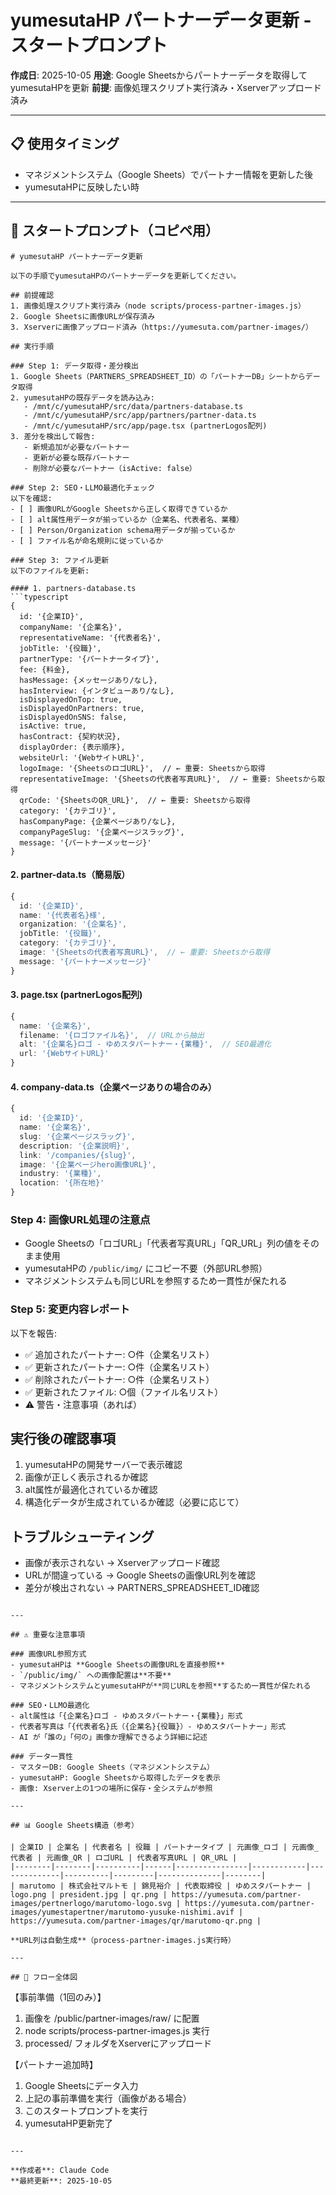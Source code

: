 # yumesutaHP パートナーデータ更新 - スタートプロンプト

**作成日**: 2025-10-05
**用途**: Google Sheetsからパートナーデータを取得してyumesutaHPを更新
**前提**: 画像処理スクリプト実行済み・Xserverアップロード済み

---

## 📋 使用タイミング

- マネジメントシステム（Google Sheets）でパートナー情報を更新した後
- yumesutaHPに反映したい時

---

## 🚀 スタートプロンプト（コピペ用）

```
# yumesutaHP パートナーデータ更新

以下の手順でyumesutaHPのパートナーデータを更新してください。

## 前提確認
1. 画像処理スクリプト実行済み（node scripts/process-partner-images.js）
2. Google Sheetsに画像URLが保存済み
3. Xserverに画像アップロード済み（https://yumesuta.com/partner-images/）

## 実行手順

### Step 1: データ取得・差分検出
1. Google Sheets（PARTNERS_SPREADSHEET_ID）の「パートナーDB」シートからデータ取得
2. yumesutaHPの既存データを読み込み:
   - /mnt/c/yumesutaHP/src/data/partners-database.ts
   - /mnt/c/yumesutaHP/src/app/partners/partner-data.ts
   - /mnt/c/yumesutaHP/src/app/page.tsx (partnerLogos配列)
3. 差分を検出して報告:
   - 新規追加が必要なパートナー
   - 更新が必要な既存パートナー
   - 削除が必要なパートナー（isActive: false）

### Step 2: SEO・LLMO最適化チェック
以下を確認:
- [ ] 画像URLがGoogle Sheetsから正しく取得できているか
- [ ] alt属性用データが揃っているか（企業名、代表者名、業種）
- [ ] Person/Organization schema用データが揃っているか
- [ ] ファイル名が命名規則に従っているか

### Step 3: ファイル更新
以下のファイルを更新:

#### 1. partners-database.ts
```typescript
{
  id: '{企業ID}',
  companyName: '{企業名}',
  representativeName: '{代表者名}',
  jobTitle: '{役職}',
  partnerType: '{パートナータイプ}',
  fee: {料金},
  hasMessage: {メッセージあり/なし},
  hasInterview: {インタビューあり/なし},
  isDisplayedOnTop: true,
  isDisplayedOnPartners: true,
  isDisplayedOnSNS: false,
  isActive: true,
  hasContract: {契約状況},
  displayOrder: {表示順序},
  websiteUrl: '{WebサイトURL}',
  logoImage: '{SheetsのロゴURL}',  // ← 重要: Sheetsから取得
  representativeImage: '{Sheetsの代表者写真URL}',  // ← 重要: Sheetsから取得
  qrCode: '{SheetsのQR_URL}',  // ← 重要: Sheetsから取得
  category: '{カテゴリ}',
  hasCompanyPage: {企業ページあり/なし},
  companyPageSlug: '{企業ページスラッグ}',
  message: '{パートナーメッセージ}'
}
```

#### 2. partner-data.ts（簡易版）
```typescript
{
  id: '{企業ID}',
  name: '{代表者名}様',
  organization: '{企業名}',
  jobTitle: '{役職}',
  category: '{カテゴリ}',
  image: '{Sheetsの代表者写真URL}',  // ← 重要: Sheetsから取得
  message: '{パートナーメッセージ}'
}
```

#### 3. page.tsx (partnerLogos配列)
```typescript
{
  name: '{企業名}',
  filename: '{ロゴファイル名}',  // URLから抽出
  alt: '{企業名}ロゴ - ゆめスタパートナー・{業種}',  // SEO最適化
  url: '{WebサイトURL}'
}
```

#### 4. company-data.ts（企業ページありの場合のみ）
```typescript
{
  id: '{企業ID}',
  name: '{企業名}',
  slug: '{企業ページスラッグ}',
  description: '{企業説明}',
  link: '/companies/{slug}',
  image: '{企業ページhero画像URL}',
  industry: '{業種}',
  location: '{所在地}'
}
```

### Step 4: 画像URL処理の注意点
- Google Sheetsの「ロゴURL」「代表者写真URL」「QR_URL」列の値をそのまま使用
- yumesutaHPの `/public/img/` にコピー不要（外部URL参照）
- マネジメントシステムも同じURLを参照するため一貫性が保たれる

### Step 5: 変更内容レポート
以下を報告:
- ✅ 追加されたパートナー: ○件（企業名リスト）
- ✅ 更新されたパートナー: ○件（企業名リスト）
- ✅ 削除されたパートナー: ○件（企業名リスト）
- ✅ 更新されたファイル: ○個（ファイル名リスト）
- ⚠️ 警告・注意事項（あれば）

## 実行後の確認事項
1. yumesutaHPの開発サーバーで表示確認
2. 画像が正しく表示されるか確認
3. alt属性が最適化されているか確認
4. 構造化データが生成されているか確認（必要に応じて）

## トラブルシューティング
- 画像が表示されない → Xserverアップロード確認
- URLが間違っている → Google Sheetsの画像URL列を確認
- 差分が検出されない → PARTNERS_SPREADSHEET_ID確認
```

---

## ⚠️ 重要な注意事項

### 画像URL参照方式
- yumesutaHPは **Google Sheetsの画像URLを直接参照**
- `/public/img/` への画像配置は**不要**
- マネジメントシステムとyumesutaHPが**同じURLを参照**するため一貫性が保たれる

### SEO・LLMO最適化
- alt属性は「{企業名}ロゴ - ゆめスタパートナー・{業種}」形式
- 代表者写真は「{代表者名}氏（{企業名}{役職}）- ゆめスタパートナー」形式
- AI が「誰の」「何の」画像か理解できるよう詳細に記述

### データ一貫性
- マスターDB: Google Sheets（マネジメントシステム）
- yumesutaHP: Google Sheetsから取得したデータを表示
- 画像: Xserver上の1つの場所に保存・全システムが参照

---

## 📊 Google Sheets構造（参考）

| 企業ID | 企業名 | 代表者名 | 役職 | パートナータイプ | 元画像_ロゴ | 元画像_代表者 | 元画像_QR | ロゴURL | 代表者写真URL | QR_URL |
|--------|--------|----------|------|----------------|------------|--------------|----------|---------|--------------|--------|
| marutomo | 株式会社マルトモ | 錦見裕介 | 代表取締役 | ゆめスタパートナー | logo.png | president.jpg | qr.png | https://yumesuta.com/partner-images/pertnerlogo/marutomo-logo.svg | https://yumesuta.com/partner-images/yumestapertner/marutomo-yusuke-nishimi.avif | https://yumesuta.com/partner-images/qr/marutomo-qr.png |

**URL列は自動生成**（process-partner-images.js実行時）

---

## 🔄 フロー全体図

```
【事前準備（1回のみ）】
1. 画像を /public/partner-images/raw/ に配置
2. node scripts/process-partner-images.js 実行
3. processed/ フォルダをXserverにアップロード

【パートナー追加時】
1. Google Sheetsにデータ入力
2. 上記の事前準備を実行（画像がある場合）
3. このスタートプロンプトを実行
4. yumesutaHP更新完了
```

---

**作成者**: Claude Code
**最終更新**: 2025-10-05
